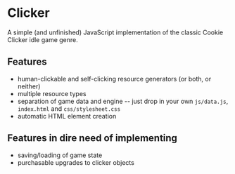 # Clicker

A simple (and unfinished) JavaScript implementation of the classic Cookie Clicker idle game genre. 


## Features

* human-clickable and self-clicking resource generators (or both, or neither)
* multiple resource types
* separation of game data and engine -- just drop in your own `js/data.js`, `index.html` and `css/stylesheet.css`
* automatic HTML element creation


## Features in dire need of implementing

* saving/loading of game state
* purchasable upgrades to clicker objects
